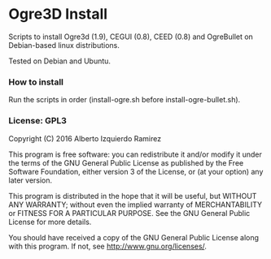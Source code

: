 # Ogre3D Install

Scripts to install Ogre3d (1.9), CEGUI (0.8), CEED (0.8) and OgreBullet on Debian-based linux distributions.

Tested on Debian and Ubuntu.


### How to install

Run the scripts in order (install-ogre.sh before install-ogre-bullet.sh).


### License: GPL3

Copyright (C) 2016  Alberto Izquierdo Ramirez

This program is free software: you can redistribute it and/or modify it under the terms of the GNU General Public License as published by the Free Software Foundation, either version 3 of the License, or (at your option) any later version.

This program is distributed in the hope that it will be useful, but WITHOUT ANY WARRANTY; without even the implied warranty of MERCHANTABILITY or FITNESS FOR A PARTICULAR PURPOSE.  See the GNU General Public License for more details.

You should have received a copy of the GNU General Public License along with this program.  If not, see <http://www.gnu.org/licenses/>.
